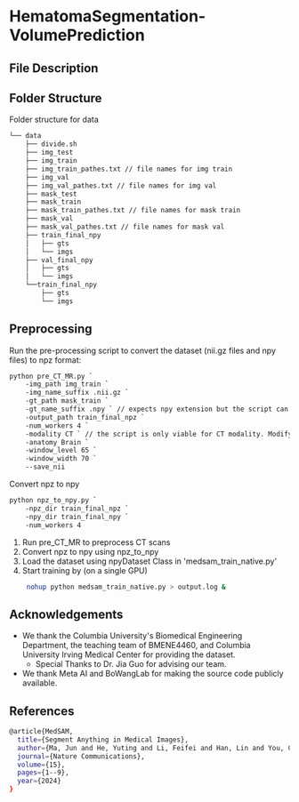 # HematomaSegmentation-VolumePrediction

## File Description


## Folder Structure 
Folder structure for data
```bash
└── data
    ├── divide.sh
    ├── img_test
    ├── img_train
    ├── img_train_pathes.txt // file names for img train
    ├── img_val
    ├── img_val_pathes.txt // file names for img val
    ├── mask_test
    ├── mask_train
    ├── mask_train_pathes.txt // file names for mask train
    ├── mask_val
    ├── mask_val_pathes.txt // file names for mask val
    ├── train_final_npy
    │   ├── gts
    │   └── imgs
    ├── val_final_npy
    │   ├── gts
    │   └── imgs
    └──train_final_npy
        ├── gts
        └── imgs
```
## Preprocessing
Run the pre-processing script to convert the dataset (nii.gz files and npy files) to npz format:

```bash
python pre_CT_MR.py `
    -img_path img_train `
    -img_name_suffix .nii.gz `
    -gt_path mask_train `
    -gt_name_suffix .npy ` // expects npy extension but the script can be modified to take in .nii.gz
    -output_path train_final_npz `
    -num_workers 4 `
    -modality CT ` // the script is only viable for CT modality. Modify the if-else statement in the script for other modalities 
    -anatomy Brain ` 
    -window_level 65 `
    -window_width 70 `
    --save_nii
```
Convert npz to npy

```bash
python npz_to_npy.py `
    -npz_dir train_final_npz `
    -npy_dir train_final_npy `
    -num_workers 4

```

1. Run pre_CT_MR to preprocess CT scans
2. Convert npz to npy using npz_to_npy
3. Load the dataset using npyDataset Class in 'medsam_train_native.py'
4. Start training by (on a single GPU)
   ```bash
    nohup python medsam_train_native.py > output.log &
   ```

## Acknowledgements
- We thank the Columbia University's Biomedical Engineering Department, the teaching team of BMENE4460, and Columbia University Irving Medical Center for providing the dataset.
  - Special Thanks to Dr. Jia Guo for advising our team.
- We thank Meta AI and BoWangLab for making the source code publicly available.

## References

```bash
@article{MedSAM,
  title={Segment Anything in Medical Images},
  author={Ma, Jun and He, Yuting and Li, Feifei and Han, Lin and You, Chenyu and Wang, Bo},
  journal={Nature Communications},
  volume={15},
  pages={1--9},
  year={2024}
}
```
